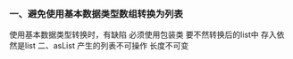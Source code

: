 ### 一、避免使用基本数据类型数组转换为列表
   使用基本数据类型转换时，有缺陷  必须使用包装类 要不然转换后的list中
   存入依然是list
  二、asList 产生的列表不可操作
  长度不可变